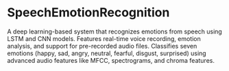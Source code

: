 # SpeechEmotionRecognition
A deep learning-based system that recognizes emotions from speech using LSTM and CNN models. Features real-time voice recording, emotion analysis, and support for pre-recorded audio files. Classifies seven emotions (happy, sad, angry, neutral, fearful, disgust, surprised) using advanced audio features like MFCC, spectrograms, and chroma features.
